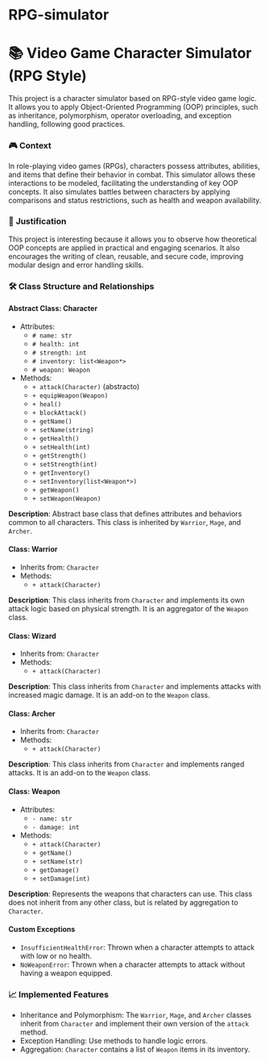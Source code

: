# RPG-simulator
# 📚 Video Game Character Simulator (RPG Style)

This project is a character simulator based on RPG-style video game logic. It allows you to apply Object-Oriented Programming (OOP) principles, such as inheritance, polymorphism, operator overloading, and exception handling, following good practices.
### 🎮 **Context**
In role-playing video games (RPGs), characters possess attributes, abilities, and items that define their behavior in combat. This simulator allows these interactions to be modeled, facilitating the understanding of key OOP concepts. It also simulates battles between characters by applying comparisons and status restrictions, such as health and weapon availability.

### 📌 **Justification**
This project is interesting because it allows you to observe how theoretical OOP concepts are applied in practical and engaging scenarios. It also encourages the writing of clean, reusable, and secure code, improving modular design and error handling skills.

### 🛠️ **Class Structure and Relationships**

#### **Abstract Class: Character**
- Attributes:
  - `# name: str`
  - `# health: int`
  - `# strength: int`
  - `# inventory: list<Weapon*>`
  - `# weapon: Weapon`
- Methods:
  - `+ attack(Character)` (abstracto)
  - `+ equipWeapon(Weapon)`
  - `+ heal()`
  - `+ blockAttack()`
  - `+ getName()`
  - `+ setName(string)`
  - `+ getHealth()`
  - `+ setHealth(int)`
  - `+ getStrength()`
  - `+ setStrength(int)`
  - `+ getInventory()`
  - `+ setInventory(list<Weapon*>)`
  - `+ getWeapon()`
  - `+ setWeapon(Weapon)`

**Description**: Abstract base class that defines attributes and behaviors common to all characters. This class is inherited by `Warrior`, `Mage`, and `Archer`.

#### **Class: Warrior**
- Inherits from: `Character`
- Methods:
  - `+ attack(Character)`

**Description**: This class inherits from `Character` and implements its own attack logic based on physical strength. It is an aggregator of the `Weapon` class.

#### **Class: Wizard**
- Inherits from: `Character`
- Methods:
  - `+ attack(Character)`

**Description**: This class inherits from `Character` and implements attacks with increased magic damage. It is an add-on to the `Weapon` class.

#### **Class: Archer**
- Inherits from: `Character`
- Methods:
  - `+ attack(Character)`

**Description**: This class inherits from `Character` and implements ranged attacks. It is an add-on to the `Weapon` class.

#### **Class: Weapon**
- Attributes:
  - `- name: str`
  - `- damage: int`
- Methods:
  - `+ attack(Character)`
  - `+ getName()`
  - `+ setName(str)`
  - `+ getDamage()`
  - `+ setDamage(int)`

**Description**: Represents the weapons that characters can use. This class does not inherit from any other class, but is related by aggregation to `Character`.

#### **Custom Exceptions**
- `InsufficientHealthError`: Thrown when a character attempts to attack with low or no health.
- `NoWeaponError`: Thrown when a character attempts to attack without having a weapon equipped.

### 📈 **Implemented Features**
- Inheritance and Polymorphism: The `Warrior`, `Mage`, and `Archer` classes inherit from `Character` and implement their own version of the `attack` method.
- Exception Handling: Use methods to handle logic errors.
- Aggregation: `Character` contains a list of `Weapon` items in its inventory.
